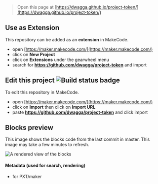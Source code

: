 
> Open this page at [https://dwagga.github.io/project-token/](https://dwagga.github.io/project-token/)

## Use as Extension

This repository can be added as an **extension** in MakeCode.

* open [https://maker.makecode.com/](https://maker.makecode.com/)
* click on **New Project**
* click on **Extensions** under the gearwheel menu
* search for **https://github.com/dwagga/project-token** and import

## Edit this project ![Build status badge](https://github.com/dwagga/project-token/workflows/MakeCode/badge.svg)

To edit this repository in MakeCode.

* open [https://maker.makecode.com/](https://maker.makecode.com/)
* click on **Import** then click on **Import URL**
* paste **https://github.com/dwagga/project-token** and click import

## Blocks preview

This image shows the blocks code from the last commit in master.
This image may take a few minutes to refresh.

![A rendered view of the blocks](https://github.com/dwagga/project-token/raw/master/.github/makecode/blocks.png)

#### Metadata (used for search, rendering)

* for PXT/maker
<script src="https://makecode.com/gh-pages-embed.js"></script><script>makeCodeRender("{{ site.makecode.home_url }}", "{{ site.github.owner_name }}/{{ site.github.repository_name }}");</script>
